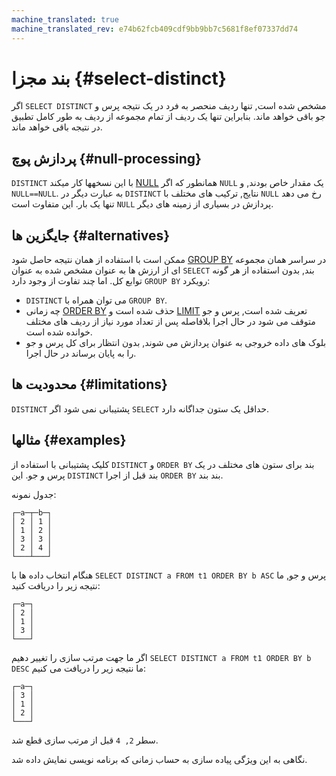 ```yaml
---
machine_translated: true
machine_translated_rev: e74b62fcb409cdf9bb9bb7c5681f8ef07337dd74
---
```


# بند مجزا {#select-distinct}

اگر `SELECT DISTINCT` مشخص شده است, تنها ردیف منحصر به فرد در یک نتیجه پرس و جو باقی خواهد ماند. بنابراین تنها یک ردیف از تمام مجموعه از ردیف به طور کامل تطبیق در نتیجه باقی خواهد ماند.

## پردازش پوچ {#null-processing}

`DISTINCT` با این نسخهها کار میکند [NULL](../../syntax.md#null-literal) همانطور که اگر `NULL` یک مقدار خاص بودند, و `NULL==NULL`. به عبارت دیگر در `DISTINCT` نتایج, ترکیب های مختلف با `NULL` رخ می دهد تنها یک بار. این متفاوت است `NULL` پردازش در بسیاری از زمینه های دیگر.

## جایگزین ها {#alternatives}

ممکن است با استفاده از همان نتیجه حاصل شود [GROUP BY](group-by.md) در سراسر همان مجموعه ای از ارزش ها به عنوان مشخص شده به عنوان `SELECT` بند, بدون استفاده از هر گونه توابع کل. اما چند تفاوت از وجود دارد `GROUP BY` رویکرد:

-   `DISTINCT` می توان همراه با `GROUP BY`.
-   چه زمانی [ORDER BY](order-by.md) حذف شده است و [LIMIT](limit.md) تعریف شده است, پرس و جو متوقف می شود در حال اجرا بلافاصله پس از تعداد مورد نیاز از ردیف های مختلف خوانده شده است.
-   بلوک های داده خروجی به عنوان پردازش می شوند, بدون انتظار برای کل پرس و جو را به پایان برساند در حال اجرا.

## محدودیت ها {#limitations}

`DISTINCT` پشتیبانی نمی شود اگر `SELECT` حداقل یک ستون جداگانه دارد.

## مثالها {#examples}

کلیک پشتیبانی با استفاده از `DISTINCT` و `ORDER BY` بند برای ستون های مختلف در یک پرس و جو. این `DISTINCT` بند قبل از اجرا `ORDER BY` بند بند.

جدول نمونه:

``` text
┌─a─┬─b─┐
│ 2 │ 1 │
│ 1 │ 2 │
│ 3 │ 3 │
│ 2 │ 4 │
└───┴───┘
```

هنگام انتخاب داده ها با `SELECT DISTINCT a FROM t1 ORDER BY b ASC` پرس و جو, ما نتیجه زیر را دریافت کنید:

``` text
┌─a─┐
│ 2 │
│ 1 │
│ 3 │
└───┘
```

اگر ما جهت مرتب سازی را تغییر دهیم `SELECT DISTINCT a FROM t1 ORDER BY b DESC` ما نتیجه زیر را دریافت می کنیم:

``` text
┌─a─┐
│ 3 │
│ 1 │
│ 2 │
└───┘
```

سطر `2, 4` قبل از مرتب سازی قطع شد.

نگاهی به این ویژگی پیاده سازی به حساب زمانی که برنامه نویسی نمایش داده شد.
